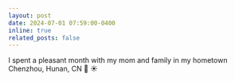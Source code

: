 ```yaml
---
layout: post
date: 2024-07-01 07:59:00-0400
inline: true
related_posts: false
---
```


I spent a pleasant month with my mom and family in my hometown Chenzhou, Hunan, CN :deciduous_tree: :sunny:
